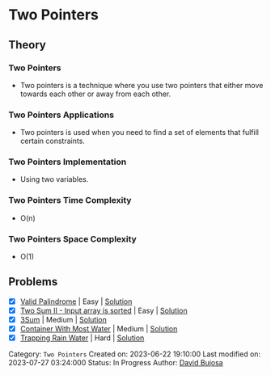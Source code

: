 # Two Pointers

## Theory

### Two Pointers

- Two pointers is a technique where you use two pointers that either move towards each other or away from each other.

### Two Pointers Applications

- Two pointers is used when you need to find a set of elements that fulfill certain constraints.

### Two Pointers Implementation

- Using two variables.

### Two Pointers Time Complexity

- O(n)

### Two Pointers Space Complexity

- O(1)

## Problems

- [x] [Valid Palindrome](https://leetcode.com/problems/valid-palindrome/) | Easy | [Solution](../../../src/easy/valid_palindrome.rs)
- [x] [Two Sum II - Input array is sorted](https://leetcode.com/problems/two-sum-ii-input-array-is-sorted/) | Easy | [Solution](../../../src/easy/two_sum_ii_input_array_is_sorted.rs)
- [x] [3Sum](https://leetcode.com/problems/3sum/) | Medium | [Solution](../../../src/medium/three_sum.rs)
- [x] [Container With Most Water](https://leetcode.com/problems/container-with-most-water/) | Medium | [Solution](../../../src/medium/container_with_most_water.rs)
- [x] [Trapping Rain Water](https://leetcode.com/problems/trapping-rain-water/) | Hard | [Solution](../../../src/hard/trapping_rain_water.rs)

Category: `Two Pointers`
Created on: 2023-06-22 19:10:00
Last modified on: 2023-07-27 03:24:000
Status: In Progress
Author: [David Bujosa](https://github.com/bujosa)
